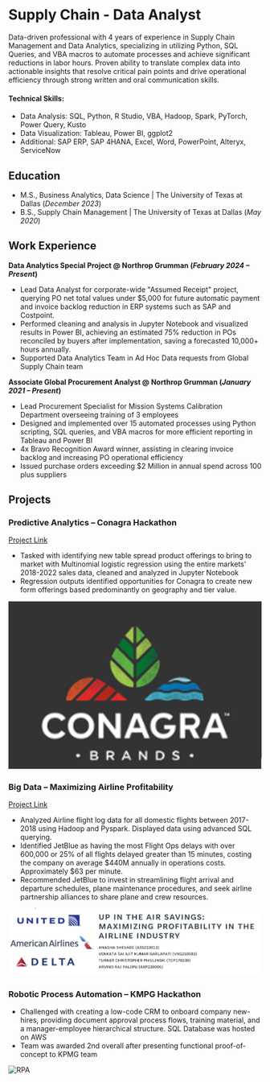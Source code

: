 

# Supply Chain - Data Analyst 

Data-driven professional with 4 years of experience in Supply Chain Management and Data Analytics, specializing in utilizing Python, SQL Queries, and VBA macros to automate processes and achieve significant reductions in labor hours. Proven ability to translate complex data into actionable insights that resolve critical pain points and drive operational efficiency through strong written and oral communication skills. 

#### Technical Skills:
 - Data Analysis: SQL, Python, R Studio, VBA, Hadoop, Spark, PyTorch, Power Query, Kusto
 - Data Visualization: Tableau, Power BI, ggplot2
 - Additional: SAP ERP, SAP 4HANA, Excel, Word, PowerPoint, Alteryx, ServiceNow


## Education						       		
- M.S., Business Analytics, Data Science	| The University of Texas at Dallas (_December 2023_)	 			        	
- B.S., Supply Chain Management | The University of Texas at Dallas (_May 2020_)

## Work Experience
**Data Analytics Special Project @ Northrop Grumman (_February 2024 – Present_)**
-	Lead Data Analyst for corporate-wide "Assumed Receipt" project, querying PO net total values under $5,000 for future automatic payment and invoice backlog reduction in ERP systems such as SAP and Costpoint.
-	Performed cleaning and analysis in Jupyter Notebook and visualized results in Power BI, achieving an estimated 75% reduction in POs reconciled by buyers after implementation, saving a forecasted 10,000+ hours annually.
-	Supported Data Analytics Team in Ad Hoc Data requests from Global Supply Chain team

**Associate Global Procurement Analyst @ Northrop Grumman (_January 2021 – Present_)**			 
-	Lead Procurement Specialist for Mission Systems Calibration Department overseeing training of 3 employees
-	Designed and implemented over 15 automated processes using Python scripting, SQL queries, and VBA macros for more efficient reporting in Tableau and Power BI
-	4x Bravo Recognition Award winner, assisting in clearing invoice backlog and increasing PO operational efficiency 
-	Issued purchase orders exceeding $2 Million in annual spend across 100 plus suppliers


## Projects
### Predictive Analytics – Conagra Hackathon 

[Project Link](Projects/BUAN6337_Group35_Project_Report_FinalReport2.docx)

-	Tasked with identifying new table spread product offerings to bring to market with Multinomial logistic regression using the entire markets’ 2018-2022 sales data, cleaned and analyzed in Jupyter Notebook
-	Regression outputs identified opportunities for Conagra to create new form offerings based predominantly on geography and tier value.


![Conagara](/assests/Predic.png)


### Big Data – Maximizing Airline Profitability 

[Project Link](Projects/Big_Data_Final_Project.pptx)

-	Analyzed Airline flight log data for all domestic flights between 2017-2018 using Hadoop and Pyspark. Displayed data using advanced SQL querying.
-	Identified JetBlue as having the most Flight Ops delays with over 600,000 or 25% of all flights delayed greater than 15 minutes, costing the company on average $440M annually in operations costs. Approximately $63 per minute.
-	Recommended JetBlue to invest in streamlining flight arrival and departure schedules, plane maintenance procedures, and seek airline partnership alliances to share plane and crew resources.

![Big Data](/assests/Big_Data.png)


### Robotic Process Automation – KMPG Hackathon 

-	Challenged with creating a low-code CRM to onboard company new-hires, providing document approval process flows, training material, and a manager-employee hierarchical structure. SQL Database was hosted on AWS 
-	Team was awarded 2nd overall after presenting functional proof-of-concept to KPMG team

![RPA](Projects/RPA.png)


